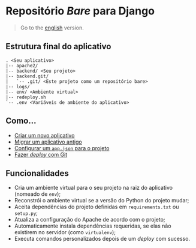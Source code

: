 # Repositório _Bare_ para Django

> Go to the [english][english_version] version.

## Estrutura final do aplicativo

```
. <Seu aplicativo>
|-- apache2/
|-- backend/ <Seu projeto>
|-- backend.git/
|   `-- .git/ <Este projeto como um repositório bare>
|-- logs/
|-- env/ <Ambiente virtual>
|-- redeploy.sh
`-- .env <Variáveis de ambiente do aplicativo>
```

## Como...

- [Criar um novo aplicativo][new_app]
- [Migrar um aplicativo antigo][old_app]
- [Configurar um `app.json` para o projeto][app_json]
- [Fazer _deploy_ com Git][deploy_with_git]

## Funcionalidades

- Cria um ambiente virtual para o seu projeto na raiz do aplicativo (nomeado de
  `env`);
- Reconstrói o ambiente virtual se a versão do Python do projeto mudar;
- Aceita dependências do projeto definidas em `requirements.txt` ou `setup.py`;
- Atualiza a configuração do Apache de acordo com o projeto;
- Automaticamente instala dependências requeridas, se elas não existirem no
servidor (como `virtualenv`);
- Executa comandos personalizados depois de um _deploy_ com sucesso.

[app_json]: https://github.com/jourdanrodrigues/bare-django-repo/blob/master/docs/languages/pt_BR/APP_JSON.md
[new_app]: https://github.com/jourdanrodrigues/bare-django-repo/blob/master/docs/languages/pt_BR/NEW_APP.md
[old_app]: https://github.com/jourdanrodrigues/bare-django-repo/blob/master/docs/languages/pt_BR/OLD_APP.md
[deploy_with_git]: https://github.com/jourdanrodrigues/bare-django-repo/blob/master/docs/languages/pt_BR/DEPLOY_WITH_GIT.md
[english_version]: https://github.com/jourdanrodrigues/bare-django-repo/blob/master/README.md
